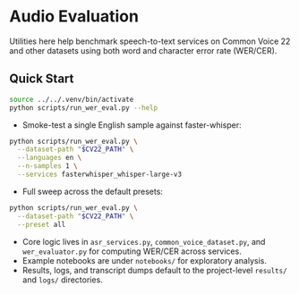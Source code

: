 # Audio Evaluation

Utilities here help benchmark speech-to-text services on Common Voice 22 and
other datasets using both word and character error rate (WER/CER).

## Quick Start

```bash
source ../../.venv/bin/activate
python scripts/run_wer_eval.py --help
```

- Smoke-test a single English sample against faster-whisper:

```bash
python scripts/run_wer_eval.py \
  --dataset-path "$CV22_PATH" \
  --languages en \
  --n-samples 1 \
  --services fasterwhisper_whisper-large-v3
```

- Full sweep across the default presets:

```bash
python scripts/run_wer_eval.py \
  --dataset-path "$CV22_PATH" \
  --preset all
```

- Core logic lives in `asr_services.py`, `common_voice_dataset.py`, and
  `wer_evaluator.py` for computing WER/CER across services.
- Example notebooks are under `notebooks/` for exploratory analysis.
- Results, logs, and transcript dumps default to the project-level
  `results/` and `logs/` directories.
